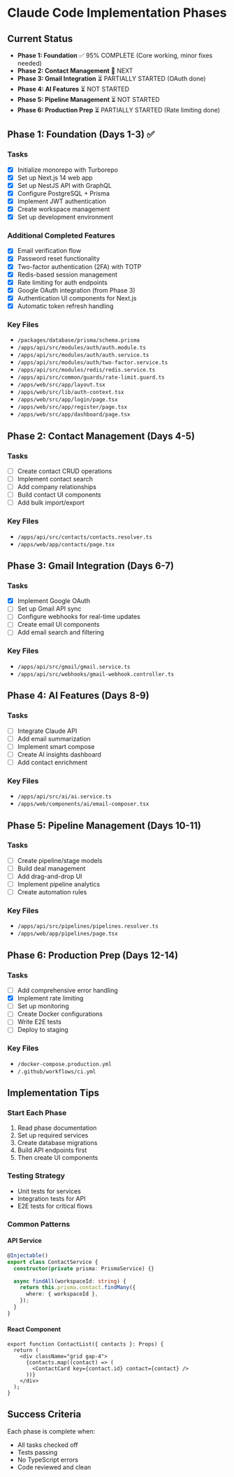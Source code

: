 # Claude Code Implementation Phases

## Current Status

- **Phase 1: Foundation** ✅ 95% COMPLETE (Core working, minor fixes needed)
- **Phase 2: Contact Management** 🔄 NEXT
- **Phase 3: Gmail Integration** ⏳ PARTIALLY STARTED (OAuth done)
- **Phase 4: AI Features** ⏳ NOT STARTED
- **Phase 5: Pipeline Management** ⏳ NOT STARTED
- **Phase 6: Production Prep** ⏳ PARTIALLY STARTED (Rate limiting done)

## Phase 1: Foundation (Days 1-3) ✅

### Tasks

- [x] Initialize monorepo with Turborepo
- [x] Set up Next.js 14 web app
- [x] Set up NestJS API with GraphQL
- [x] Configure PostgreSQL + Prisma
- [x] Implement JWT authentication
- [x] Create workspace management
- [x] Set up development environment

### Additional Completed Features

- [x] Email verification flow
- [x] Password reset functionality
- [x] Two-factor authentication (2FA) with TOTP
- [x] Redis-based session management
- [x] Rate limiting for auth endpoints
- [x] Google OAuth integration (from Phase 3)
- [x] Authentication UI components for Next.js
- [x] Automatic token refresh handling

### Key Files

- `/packages/database/prisma/schema.prisma`
- `/apps/api/src/modules/auth/auth.module.ts`
- `/apps/api/src/modules/auth/auth.service.ts`
- `/apps/api/src/modules/auth/two-factor.service.ts`
- `/apps/api/src/modules/redis/redis.service.ts`
- `/apps/api/src/common/guards/rate-limit.guard.ts`
- `/apps/web/src/app/layout.tsx`
- `/apps/web/src/lib/auth-context.tsx`
- `/apps/web/src/app/login/page.tsx`
- `/apps/web/src/app/register/page.tsx`
- `/apps/web/src/app/dashboard/page.tsx`

## Phase 2: Contact Management (Days 4-5)

### Tasks

- [ ] Create contact CRUD operations
- [ ] Implement contact search
- [ ] Add company relationships
- [ ] Build contact UI components
- [ ] Add bulk import/export

### Key Files

- `/apps/api/src/contacts/contacts.resolver.ts`
- `/apps/web/app/contacts/page.tsx`

## Phase 3: Gmail Integration (Days 6-7)

### Tasks

- [x] Implement Google OAuth
- [ ] Set up Gmail API sync
- [ ] Configure webhooks for real-time updates
- [ ] Create email UI components
- [ ] Add email search and filtering

### Key Files

- `/apps/api/src/gmail/gmail.service.ts`
- `/apps/api/src/webhooks/gmail-webhook.controller.ts`

## Phase 4: AI Features (Days 8-9)

### Tasks

- [ ] Integrate Claude API
- [ ] Add email summarization
- [ ] Implement smart compose
- [ ] Create AI insights dashboard
- [ ] Add contact enrichment

### Key Files

- `/apps/api/src/ai/ai.service.ts`
- `/apps/web/components/ai/email-composer.tsx`

## Phase 5: Pipeline Management (Days 10-11)

### Tasks

- [ ] Create pipeline/stage models
- [ ] Build deal management
- [ ] Add drag-and-drop UI
- [ ] Implement pipeline analytics
- [ ] Create automation rules

### Key Files

- `/apps/api/src/pipelines/pipelines.resolver.ts`
- `/apps/web/app/pipelines/page.tsx`

## Phase 6: Production Prep (Days 12-14)

### Tasks

- [ ] Add comprehensive error handling
- [x] Implement rate limiting
- [ ] Set up monitoring
- [ ] Create Docker configurations
- [ ] Write E2E tests
- [ ] Deploy to staging

### Key Files

- `/docker-compose.production.yml`
- `/.github/workflows/ci.yml`

## Implementation Tips

### Start Each Phase

1. Read phase documentation
2. Set up required services
3. Create database migrations
4. Build API endpoints first
5. Then create UI components

### Testing Strategy

- Unit tests for services
- Integration tests for API
- E2E tests for critical flows

### Common Patterns

#### API Service

```typescript
@Injectable()
export class ContactService {
  constructor(private prisma: PrismaService) {}

  async findAll(workspaceId: string) {
    return this.prisma.contact.findMany({
      where: { workspaceId },
    });
  }
}
```

#### React Component

```tsx
export function ContactList({ contacts }: Props) {
  return (
    <div className="grid gap-4">
      {contacts.map((contact) => (
        <ContactCard key={contact.id} contact={contact} />
      ))}
    </div>
  );
}
```

## Success Criteria

Each phase is complete when:

- All tasks checked off
- Tests passing
- No TypeScript errors
- Code reviewed and clean
